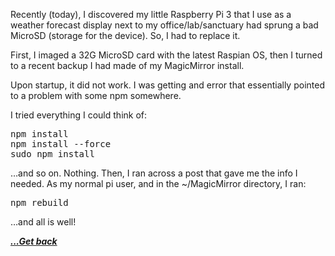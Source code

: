 Recently (today), I discovered my little Raspberry Pi 3 that I use as a weather forecast display next to my office/lab/sanctuary had sprung a bad MicroSD (storage for the device). So, I had to replace it.

First, I imaged a 32G MicroSD card with the latest Raspian OS, then I turned to a recent backup I had made of my MagicMirror install.

Upon startup, it did not work. I was getting and error that essentially pointed to a problem with some npm somewhere.

I tried everything I could think of:

<pre class="EnlighterJSRAW" data-enlighter-language="generic" data-enlighter-theme="" data-enlighter-highlight="" data-enlighter-linenumbers="" data-enlighter-lineoffset="" data-enlighter-title="" data-enlighter-group="">npm install
npm install --force
sudo npm install</pre>

&#8230;and so on. Nothing. Then, I ran across a post that gave me the info I needed. As my normal pi user, and in the ~/MagicMirror directory, I ran:

<pre class="EnlighterJSRAW" data-enlighter-language="generic" data-enlighter-theme="" data-enlighter-highlight="" data-enlighter-linenumbers="" data-enlighter-lineoffset="" data-enlighter-title="" data-enlighter-group="">npm rebuild</pre>

&#8230;and all is well!

[***...Get back***](../it-the-hard-way.html)
